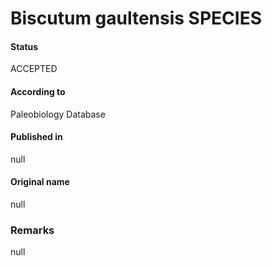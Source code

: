 Biscutum gaultensis SPECIES
=======

#### Status
ACCEPTED

#### According to
Paleobiology Database

#### Published in
null

#### Original name
null

### Remarks
null